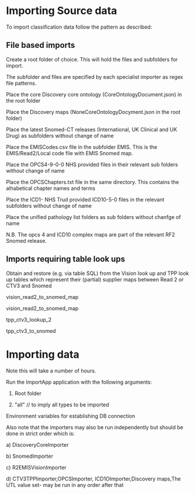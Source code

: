 # Importing Source data

To import classification data follow the pattern as described:

## File based imports
Create a root folder of choice. This will hold the files and subfolders for import.

The subfolder and files are specified by each specialist importer as regex file patterns.

Place the core Discovery core ontology (CoreOntologyDocument.json) in the root folder

Place the  Discovery maps  (NoneCoreOntologyDocyment.json in the root folder)

Place the latest Snomed-CT releases (International, UK Clinical and UK Drug) as subfolders without change of name

Place the EMISCodes.csv file in the subfolder EMIS. This is the EMIS/Read2/Local code file with EMIS Snomed map.

Place the OPCS4-9-0-0  NHS provided files in their relevant sub folders without change of name

Place the OPCSChapters.txt file in the same directory. This contains the alhabetical chapter names and terms

Place the ICD1- NHS Trud provided ICD10-5-0  files in the relevant subfolders without change of name

Place the unified pathology list folders as sub folders without chanfge of name

N.B. The opcs 4 and ICD10 complex maps are part of the relevant RF2 Snomed release.

## Imports requiring table look ups
Obtain and restore (e.g. via table SQL) from the Vision look up and TPP look up tables which represent their (partial) supplier maps
between Read 2 or CTV3 and Snomed

vision_read2_to_snomed_map

vision_read2_to_snomed_map

tpp_ctv3_lookup_2

tpp_ctv3_to_snomed

# Importing data

Note this will take a number of hours.

Run the ImportApp application with the following arguments:

1. Root folder

2. "all"   // to imply all types to be imported

Environment variables for establishing DB connection

Also note that the importers may also be run independently but should be done in strict order which is:

a) DiscoveryCoreImporter

b) SnomedImporter

c) R2EMISVisionImporter

d) CTV3TPPImporter,OPCSImporter, ICD1OImporter,Discovery maps,The UTL value set- may be run in any order after that
